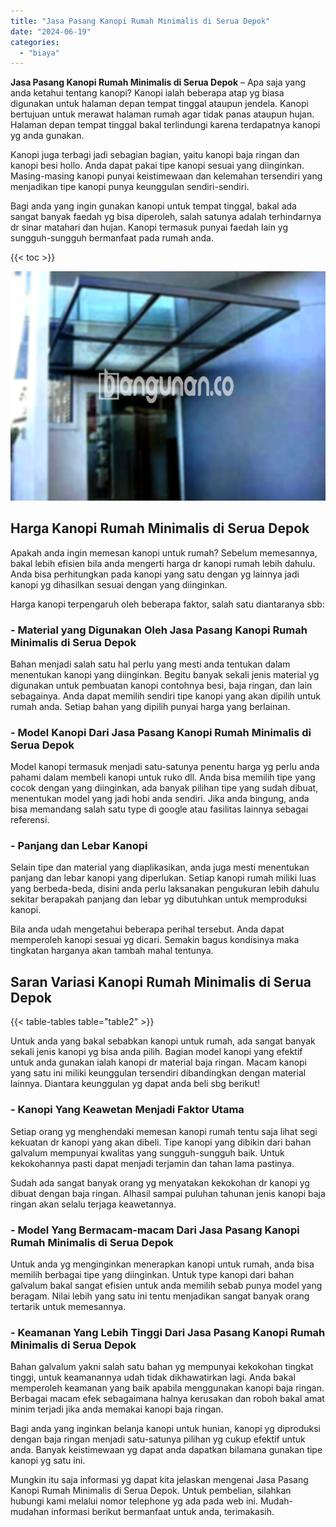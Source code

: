```yaml
---
title: "Jasa Pasang Kanopi Rumah Minimalis di Serua Depok"
date: "2024-06-19"
categories: 
  - "biaya"
---
```


**Jasa Pasang Kanopi Rumah Minimalis di Serua Depok** – Apa saja yang anda ketahui tentang kanopi? Kanopi ialah beberapa atap yg biasa digunakan untuk halaman depan tempat tinggal ataupun jendela. Kanopi bertujuan untuk merawat halaman rumah agar tidak panas ataupun hujan. Halaman depan tempat tinggal bakal terlindungi karena terdapatnya kanopi yg anda gunakan.

Kanopi juga terbagi jadi sebagian bagian, yaitu kanopi baja ringan dan kanopi besi hollo. Anda dapat pakai tipe kanopi sesuai yang diinginkan. Masing-masing kanopi punyai keistimewaan dan kelemahan tersendiri yang menjadikan tipe kanopi punya keunggulan sendiri-sendiri.

Bagi anda yang ingin gunakan kanopi untuk tempat tinggal, bakal ada sangat banyak faedah yg bisa diperoleh, salah satunya adalah terhindarnya dr sinar matahari dan hujan. Kanopi termasuk punyai faedah lain yg sungguh-sungguh bermanfaat pada rumah anda.

{{< toc >}}

![Jasa Pasang Kanopi Rumah Minimalis di Serua Depok](/images/harga-kanopi-minimalis-24.png)

## Harga Kanopi Rumah Minimalis di Serua Depok

Apakah anda ingin memesan kanopi untuk rumah? Sebelum memesannya, bakal lebih efisien bila anda mengerti harga dr kanopi rumah lebih dahulu. Anda bisa perhitungkan pada kanopi yang satu dengan yg lainnya jadi kanopi yg dihasilkan sesuai dengan yang diinginkan.

Harga kanopi terpengaruh oleh beberapa faktor, salah satu diantaranya sbb:

### \- Material yang Digunakan Oleh Jasa Pasang Kanopi Rumah Minimalis di Serua Depok

Bahan menjadi salah satu hal perlu yang mesti anda tentukan dalam menentukan kanopi yang diinginkan. Begitu banyak sekali jenis material yg digunakan untuk pembuatan kanopi contohnya besi, baja ringan, dan lain sebagainya. Anda dapat memilih sendiri tipe kanopi yang akan dipilih untuk rumah anda. Setiap bahan yang dipilih punyai harga yang berlainan.

### \- Model Kanopi Dari Jasa Pasang Kanopi Rumah Minimalis di Serua Depok

Model kanopi termasuk menjadi satu-satunya penentu harga yg perlu anda pahami dalam membeli kanopi untuk ruko dll. Anda bisa memilih tipe yang cocok dengan yang diinginkan, ada banyak pilihan tipe yang sudah dibuat, menentukan model yang jadi hobi anda sendiri. Jika anda bingung, anda bisa memandang salah satu type di google atau fasilitas lainnya sebagai referensi.

### \- Panjang dan Lebar Kanopi

Selain tipe dan material yang diaplikasikan, anda juga mesti menentukan panjang dan lebar kanopi yang diperlukan. Setiap kanopi rumah miliki luas yang berbeda-beda, disini anda perlu laksanakan pengukuran lebih dahulu sekitar berapakah panjang dan lebar yg dibutuhkan untuk memproduksi kanopi.

Bila anda udah mengetahui beberapa perihal tersebut. Anda dapat memperoleh kanopi sesuai yg dicari. Semakin bagus kondisinya maka tingkatan harganya akan tambah mahal tentunya.

## Saran Variasi Kanopi Rumah Minimalis di Serua Depok

{{< table-tables table="table2" >}}

Untuk anda yang bakal sebabkan kanopi untuk rumah, ada sangat banyak sekali jenis kanopi yg bisa anda pilih. Bagian model kanopi yang efektif untuk anda gunakan ialah kanopi dr material baja ringan. Macam kanopi yang satu ini miliki keunggulan tersendiri dibandingkan dengan material lainnya. Diantara keunggulan yg dapat anda beli sbg berikut!

### \- Kanopi Yang Keawetan Menjadi Faktor Utama

Setiap orang yg menghendaki memesan kanopi rumah tentu saja lihat segi kekuatan dr kanopi yang akan dibeli. Tipe kanopi yang dibikin dari bahan galvalum mempunyai kwalitas yang sungguh-sungguh baik. Untuk kekokohannya pasti dapat menjadi terjamin dan tahan lama pastinya.

Sudah ada sangat banyak orang yg menyatakan kekokohan dr kanopi yg dibuat dengan baja ringan. Alhasil sampai puluhan tahunan jenis kanopi baja ringan akan selalu terjaga keawetannya.

### \- Model Yang Bermacam-macam Dari Jasa Pasang Kanopi Rumah Minimalis di Serua Depok

Untuk anda yg menginginkan menerapkan kanopi untuk rumah, anda bisa memilih berbagai tipe yang diinginkan. Untuk type kanopi dari bahan galvalum bakal sangat efisien untuk anda memilih sebab punya model yang beragam. Nilai lebih yang satu ini tentu menjadikan sangat banyak orang tertarik untuk memesannya.

### \- Keamanan Yang Lebih Tinggi Dari Jasa Pasang Kanopi Rumah Minimalis di Serua Depok

Bahan galvalum yakni salah satu bahan yg mempunyai kekokohan tingkat tinggi, untuk keamanannya udah tidak dikhawatirkan lagi. Anda bakal memperoleh keamanan yang baik apabila menggunakan kanopi baja ringan. Berbagai macam efek sebagaimana halnya kerusakan dan roboh bakal amat minim terjadi jika anda memakai kanopi baja ringan.

Bagi anda yang inginkan belanja kanopi untuk hunian, kanopi yg diproduksi dengan baja ringan menjadi satu-satunya pilihan yg cukup efektif untuk anda. Banyak keistimewaan yg dapat anda dapatkan bilamana gunakan tipe kanopi yg satu ini.

Mungkin itu saja informasi yg dapat kita jelaskan mengenai Jasa Pasang Kanopi Rumah Minimalis di Serua Depok. Untuk pembelian, silahkan hubungi kami melalui nomor telephone yg ada pada web ini. Mudah-mudahan informasi berikut bermanfaat untuk anda, terimakasih.
